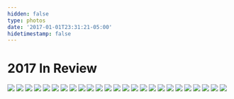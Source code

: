 ```yaml
---
hidden: false
type: photos
date: '2017-01-01T23:31:21-05:00'
hidetimestamp: false
---
```


# 2017 In Review

<img src="https://res.cloudinary.com/ejf/image/upload/v1527996599/trumpinauguration-209.jpg" />

<img src="https://res.cloudinary.com/ejf/image/upload/v1527996598/trumpinauguration-117.jpg" />

<img src="https://res.cloudinary.com/ejf/image/upload/v1527996598/savannah-067.jpg" />

<img src="https://res.cloudinary.com/ejf/image/upload/v1527996597/neworleans-204.jpg" />

<img src="https://res.cloudinary.com/ejf/image/upload/v1527996594/20170821-DSCF7433.jpg" />

<img src="https://res.cloudinary.com/ejf/image/upload/v1527996597/20170917-DSCF7876.jpg" />

<img src="https://res.cloudinary.com/ejf/image/upload/v1527996592/20170701-DSCF5415.jpg" />

<img src="https://res.cloudinary.com/ejf/image/upload/v1527996595/20170917-DSCF7760.jpg" />

<img src="https://res.cloudinary.com/ejf/image/upload/v1527996592/20170814-DSCF6878.jpg" />

<img src="https://res.cloudinary.com/ejf/image/upload/v1527996593/20170814-DSCF7231.jpg" />

<img src="https://res.cloudinary.com/ejf/image/upload/v1527996593/20170805-DSCF5880.jpg" />

<img src="https://res.cloudinary.com/ejf/image/upload/v1527996592/20170730-DSCF5583.jpg" />

<img src="https://res.cloudinary.com/ejf/image/upload/v1527996591/20170707-DSCF5438.jpg" />

<img src="https://res.cloudinary.com/ejf/image/upload/v1527996589/20170701-DSCF5238.jpg" />

<img src="https://res.cloudinary.com/ejf/image/upload/v1527996587/20170621-DSCF5023.jpg" />

<img src="https://res.cloudinary.com/ejf/image/upload/v1527996586/20170621-DSCF4943.jpg" />

<img src="https://res.cloudinary.com/ejf/image/upload/v1527996584/20170621-DSCF4947.jpg" />

<img src="https://res.cloudinary.com/ejf/image/upload/v1527996583/20170621-DSCF4939.jpg" />

<img src="https://res.cloudinary.com/ejf/image/upload/v1527996581/20170621-DSCF4813.jpg" />

<img src="https://res.cloudinary.com/ejf/image/upload/v1527996578/20170614-DSCF4590.jpg" />

<img src="https://res.cloudinary.com/ejf/image/upload/v1527996576/20170614-DSCF4514.jpg" />

<img src="https://res.cloudinary.com/ejf/image/upload/v1527996575/20170226-DSCF3385.jpg" />

<img src="https://res.cloudinary.com/ejf/image/upload/v1527996574/20170206-DSCF1367.jpg" />

<img src="https://res.cloudinary.com/ejf/image/upload/v1527996572/20170205-DSCF1194.jpg" />

<img src="https://res.cloudinary.com/ejf/image/upload/v1527996571/20170203-DSCF0762.jpg" />
